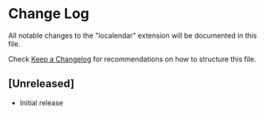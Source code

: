 # Change Log

All notable changes to the "localendar" extension will be documented in this file.

Check [Keep a Changelog](http://keepachangelog.com/) for recommendations on how to structure this file.

## [Unreleased]

- Initial release